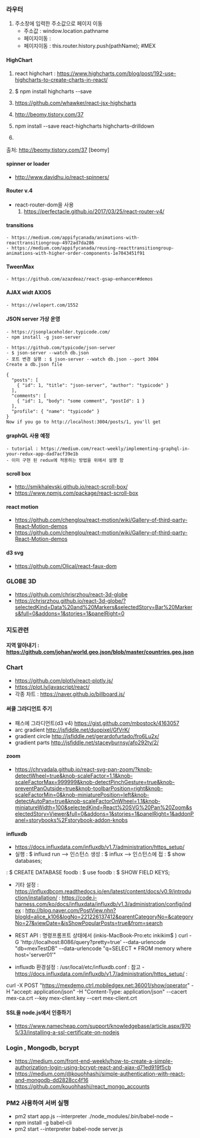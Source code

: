 ### 라우터
1. 주소창에 입력한 주소값으로 페이지 이동
    - 주소값 : window.location.pathname
    - 페이지이동 : <Redirect push to={this.state.directLink} />
    - 페이지이동 : this.router.history.push(pathName);
#MEX

#### HighChart
1. react highchart : https://www.highcharts.com/blog/post/192-use-highcharts-to-create-charts-in-react/
2. $ npm install highcharts --save

1. https://github.com/whawker/react-jsx-highcharts

1. http://beomy.tistory.com/37
2. npm install --save react-highcharts highcharts-drilldown

1.
출처: http://beomy.tistory.com/37 [beomy]
#### spinner or loader
- http://www.davidhu.io/react-spinners/

#### Router v.4
 - react-router-dom을 사용
    1. https://perfectacle.github.io/2017/03/25/react-router-v4/


#### transitions
    - https://medium.com/appifycanada/animations-with-reacttransitiongroup-4972ad7da286
    - https://medium.com/appifycanada/reusing-reacttransitiongroup-animations-with-higher-order-components-1e7043451f91

#### TweenMax
    - https://github.com/azazdeaz/react-gsap-enhancer#demos


#### AJAX widt AXIOS
    - https://velopert.com/1552


#### JSON server 가상 운영
    - https://jsonplaceholder.typicode.com/
    - npm install -g json-server

    - https://github.com/typicode/json-server
    - $ json-server --watch db.json
    - 포트 변경 실행 : $ json-server --watch db.json --port 3004
    Create a db.json file

    {
      "posts": [
        { "id": 1, "title": "json-server", "author": "typicode" }
      ],
      "comments": [
        { "id": 1, "body": "some comment", "postId": 1 }
      ],
      "profile": { "name": "typicode" }
    }
    Now if you go to http://localhost:3004/posts/1, you'll get

#### graphQL 사용 예정
    - tutorial : https://medium.com/react-weekly/implementing-graphql-in-your-redux-app-dad7acf39e1b
    - 이미 구현 된 redux에 적용하는 방법을 위에서 설명 함


#### scroll box
 - http://smikhalevski.github.io/react-scroll-box/
 - https://www.npmjs.com/package/react-scroll-box

#### react motion
 - https://github.com/chenglou/react-motion/wiki/Gallery-of-third-party-React-Motion-demos
 - https://github.com/chenglou/react-motion/wiki/Gallery-of-third-party-React-Motion-demos
#### d3 svg
 - https://github.com/Olical/react-faux-dom

### GLOBE 3D
 - https://github.com/chrisrzhou/react-3d-globe
 - https://chrisrzhou.github.io/react-3d-globe/?selectedKind=Data%20and%20Markers&selectedStory=Bar%20Markers&full=0&addons=1&stories=1&panelRight=0

### 지도관련
 #### 지역 알아내기 : https://github.com/johan/world.geo.json/blob/master/countries.geo.json

### Chart
- https://github.com/plotly/react-plotly.js/
- https://plot.ly/javascript/react/
- 각종 차트
  : https://naver.github.io/billboard.js/


#### 써클 그라디언트 주기
 - 패스에 그라디언트(d3 v4)
   https://gist.github.com/mbostock/4163057
 - arc gradient
    http://jsfiddle.net/duopixel/GfVrK/
 - gradient circle
    http://jsfiddle.net/gerardofurtado/fro6Lu2x/
 - gradient parts
    http://jsfiddle.net/staceyburnsy/afo292ty/2/


#### zoom 
 - https://chrvadala.github.io/react-svg-pan-zoom/?knob-detectWheel=true&knob-scaleFactor=1.1&knob-scaleFactorMax=999999&knob-detectPinchGesture=true&knob-preventPanOutside=true&knob-toolbarPosition=right&knob-scaleFactorMin=0&knob-miniaturePosition=left&knob-detectAutoPan=true&knob-scaleFactorOnWheel=1.1&knob-miniatureWidth=100&selectedKind=React%20SVG%20Pan%20Zoom&selectedStory=Viewer&full=0&addons=1&stories=1&panelRight=1&addonPanel=storybooks%2Fstorybook-addon-knobs
 
 
 
#### influxdb
 - https://docs.influxdata.com/influxdb/v1.7/administration/https_setup/
 - 실행
 : $ influxd run -->  인스턴스 생성
 : $ influx  --> 인스턴스에 접
 : $ show databases;
 
 : $ CREATE DATABASE foodb
 : $ use foodb
 : $ SHOW FIELD KEYS;
 
 - 기타 설정
  : https://influxdbcom.readthedocs.io/en/latest/content/docs/v0.9/introduction/installation/ 
  : https://code.i-harness.com/ko/docs/influxdata/influxdb/v1.3/administration/config/index
  : http://blog.naver.com/PostView.nhn?blogId=alice_k106&logNo=221226137412&parentCategoryNo=&categoryNo=27&viewDate=&isShowPopularPosts=true&from=search

 - REST API
  : 명령프롬프트 상태에서 (inkis-MacBook-Pro:etc inkikim$ ) curl -G 'http://localhost:8086/query?pretty=true' --data-urlencode "db=mexTestDB" --data-urlencode "q=SELECT * FROM memory where host='server01'"

 - influxdb 환경설정
  : /usr/local/etc/influxdb.conf
  : 참고 - https://docs.influxdata.com/influxdb/v1.7/administration/https_setup/
  : 
  
  
  curl -X POST "https://mexdemo.ctrl.mobiledgex.net:36001/show/operator" -H "accept: application/json" -H "Content-Type: application/json" --cacert mex-ca.crt --key mex-client.key --cert mex-client.crt

#### SSL을 node.js에서 인증하기
 - https://www.namecheap.com/support/knowledgebase/article.aspx/9705/33/installing-a-ssl-certificate-on-nodejs


### Login , Mongodb, bcrypt
- https://medium.com/front-end-weekly/how-to-create-a-simple-authorization-login-using-bcrypt-react-and-ajax-d71ed919f5cb
- https://medium.com/@kouohhashi/simple-authentication-with-react-and-mongodb-dd2828cc4f16
- https://github.com/kouohhashi/react_mongo_accounts


### PM2 사용하여 서버 실행
- pm2 start app.js --interpreter ./node_modules/.bin/babel-node –
- npm install -g babel-cli
- pm2 start --interpreter babel-node server.js


